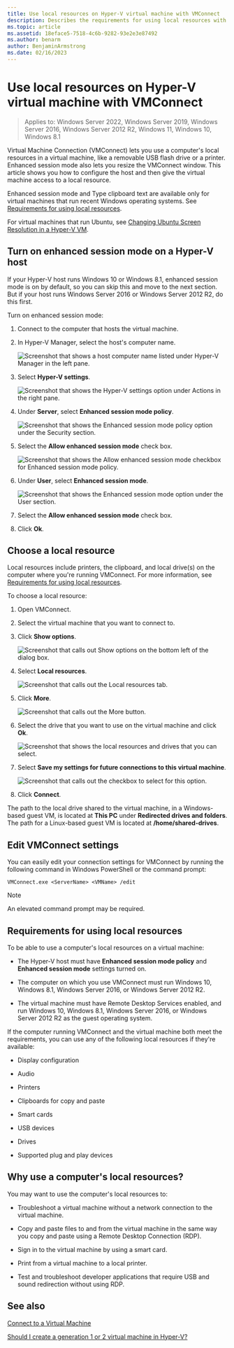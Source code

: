 ```yaml
---
title: Use local resources on Hyper-V virtual machine with VMConnect
description: Describes the requirements for using local resources with VMConnect
ms.topic: article
ms.assetid: 18eface5-7518-4c6b-9282-93e2e3e87492
ms.author: benarm
author: BenjaminArmstrong
ms.date: 02/16/2023
---
```

# Use local resources on Hyper-V virtual machine with VMConnect

>Applies to: Windows Server 2022, Windows Server 2019, Windows Server 2016, Windows Server 2012 R2, Windows 11, Windows 10, Windows 8.1

Virtual Machine Connection (VMConnect) lets you use a computer's local resources in a virtual machine, like a removable USB flash drive or a printer. Enhanced session mode also lets you resize the VMConnect window. This article shows you how to configure the host and then give the virtual machine access to a local resource.

Enhanced session mode and Type clipboard text are available only for virtual machines that run recent Windows operating systems. See [Requirements for using local resources](#requirements-for-using-local-resources).

For virtual machines that run Ubuntu, see [Changing Ubuntu Screen Resolution in a Hyper-V VM](/archive/blogs/virtual_pc_guy/changing-ubuntu-screen-resolution-in-a-hyper-v-vm).

## Turn on enhanced session mode on a Hyper-V host

If your Hyper-V host runs Windows 10 or Windows 8.1, enhanced session mode is on by default, so you can skip this and move to the next section. But if your host runs Windows Server 2016 or Windows Server 2012 R2, do this first.

Turn on enhanced session mode:

1.  Connect to the computer that hosts the virtual machine.

2.  In Hyper-V Manager, select the host's computer name.

    ![Screenshot that shows a host computer name listed under Hyper-V Manager in the left pane.](media/Hyper-V-HyperVManager-HostNameSelected.png)

3.  Select **Hyper-V settings**.

    ![Screenshot that shows the Hyper-V settings option under Actions in the right pane.](media/HyperV-ActionsHyperVSettings.png)

4.  Under **Server**, select **Enhanced session mode policy**.

    ![Screenshot that shows the Enhanced session mode policy option under the Security section.](media/Hyper-V-Settings-ServerEnhancedSessionModePolicy.png)

5.  Select the **Allow enhanced session mode** check box.

    ![Screenshot that shows the Allow enhanced session mode checkbox for Enhanced session mode policy.](media/Hyper-V-Settings-EnhancedSessionModePolicyCheckBox.png)

6.  Under **User**, select **Enhanced session mode**.

    ![Screenshot that shows the Enhanced session mode option under the User section. ](media/Hyper-V-Settings-UserEnhancedSessionMode.png)

7.  Select the **Allow enhanced session mode** check box.

8.  Click **Ok**.

## Choose a local resource

Local resources include printers, the clipboard, and local drive(s) on the computer where you're running VMConnect. For more information, see [Requirements for using local resources](#requirements-for-using-local-resources).

To choose a local resource:

1.  Open VMConnect.

2.  Select the virtual machine that you want to connect to.

3.  Click **Show options**.

    ![Screenshot that calls out Show options on the bottom left of the dialog box.](media/HyperV-VMConnect-DisplayConfig.png)

4.  Select **Local resources**.

    ![Screenshot that calls out the Local resources tab.](media/HyperV-VMConnect-DisplayConfig-LocalResources.png)

5.  Click **More**.

    ![Screenshot that calls out the More button.](media/HyperV-VMConnect-DisplayConfig-LocalResourcesMore.png)

6.  Select the drive that you want to use on the virtual machine and click **Ok**.

    ![Screenshot that shows the local resources and drives that you can select.](media/HyperV-VMConnect-Settings-LocalResourcesDrives.png)

7.  Select **Save my settings for future connections to this virtual machine**.

    ![Screenshot that calls out the checkbox to select for this option.](media/HyperV-VMConnect-SaveSettings.png)

8.  Click **Connect**.

The path to the local drive shared to the virtual machine, in a Windows-based guest VM, is located at **This PC** under **Redirected drives and folders**.  The path for a Linux-based guest VM is located at **/home/shared-drives**.

## Edit VMConnect settings

You can easily edit your connection settings for VMConnect by running the following command in Windows PowerShell or the command prompt:

`VMConnect.exe <ServerName> <VMName> /edit`

> [!Note]
> An elevated command prompt may be required.

## Requirements for using local resources

To be able to use a computer's local resources on a virtual machine:

-   The Hyper-V host must have **Enhanced session mode policy** and **Enhanced session mode** settings turned on.

-   The computer on which you use VMConnect must run Windows 10, Windows 8.1, Windows Server 2016, or Windows Server 2012 R2.

-   The virtual machine must have Remote Desktop Services enabled, and run Windows 10, Windows 8.1, Windows Server 2016, or Windows Server 2012 R2 as the guest operating system.

If the computer running VMConnect and the virtual machine both meet the requirements, you can use any of the following local resources if they're available:

-   Display configuration

-   Audio

-   Printers

-   Clipboards for copy and paste

-   Smart cards

-   USB devices

-   Drives

-   Supported plug and play devices

## Why use a computer's local resources?

You may want to use the computer's local resources to:

-   Troubleshoot a virtual machine without a network connection to the virtual machine.

-   Copy and paste files to and from the virtual machine in the same way you copy and paste using a Remote Desktop Connection (RDP).

-   Sign in to the virtual machine by using a smart card.

-   Print from a virtual machine to a local printer.

-   Test and troubleshoot developer applications that require USB and sound redirection without using RDP.

## See also
[Connect to a Virtual Machine](/previous-versions/windows/it-pro/windows-server-2008-R2-and-2008/cc742407(v=ws.11))

[Should I create a generation 1 or 2 virtual machine in Hyper-V?](../plan/Should-I-create-a-generation-1-or-2-virtual-machine-in-Hyper-V.md)
